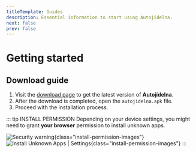 ```yaml
---
titleTemplate: Guides
description: Essential information to start using Autojídelna.
next: false
prev: false
---
```


# Getting started

## Download guide

1. Visit the [download page][download] to get the latest version of **Autojídelna**.
2. After the download is completed, open the `autojidelna.apk` file.
3. Proceed with the installation process.

::: tip INSTALL PERMISSION
Depending on your device settings, you might need to grant **your browser** permission to install unknown apps.

![Security warning][install-permission]{class="install-permission-images"}
![Install Unknown Apps | Settings][unknown-apps]{class="install-permission-images"}
:::

<!-- Links -->

[download]: /en/legacy/download.md
[install-permission]: /legacy/guides_install_permission.webp "Security warning"
[unknown-apps]: /legacy/guides_install_unknown_apps_settings.webp "Install Unknown Apps | Settings"
